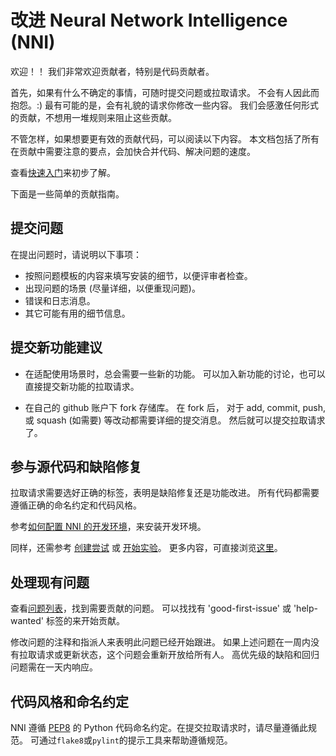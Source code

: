 # 改进 Neural Network Intelligence (NNI)

欢迎！！ 我们非常欢迎贡献者，特别是代码贡献者。

首先，如果有什么不确定的事情，可随时提交问题或拉取请求。 不会有人因此而抱怨。:) 最有可能的是，会有礼貌的请求你修改一些内容。 我们会感激任何形式的贡献，不想用一堆规则来阻止这些贡献。

不管怎样，如果想要更有效的贡献代码，可以阅读以下内容。 本文档包括了所有在贡献中需要注意的要点，会加快合并代码、解决问题的速度。

查看[快速入门](./GetStarted.md)来初步了解。

下面是一些简单的贡献指南。

## 提交问题

在提出问题时，请说明以下事项：

- 按照问题模板的内容来填写安装的细节，以便评审者检查。
- 出现问题的场景 (尽量详细，以便重现问题)。
- 错误和日志消息。
- 其它可能有用的细节信息。

## 提交新功能建议

- 在适配使用场景时，总会需要一些新的功能。 可以加入新功能的讨论，也可以直接提交新功能的拉取请求。

- 在自己的 github 账户下 fork 存储库。 在 fork 后， 对于 add, commit, push, 或 squash (如需要) 等改动都需要详细的提交消息。 然后就可以提交拉取请求了。

## 参与源代码和缺陷修复

拉取请求需要选好正确的标签，表明是缺陷修复还是功能改进。 所有代码都需要遵循正确的命名约定和代码风格。

参考[如何配置 NNI 的开发环境](./SetupNNIDeveloperEnvironment.md)，来安装开发环境。

同样，还需参考 [创建尝试](./WriteYourTrial.md) 或 [开始实验](StartExperiment.md)。 更多内容，可直接浏览[这里](https://github.com/Microsoft/nni/tree/master/docs)。

## 处理现有问题

查看[问题列表](https://github.com/Microsoft/nni/issues)，找到需要贡献的问题。 可以找找有 'good-first-issue' 或 'help-wanted' 标签的来开始贡献。

修改问题的注释和指派人来表明此问题已经开始跟进。 如果上述问题在一周内没有拉取请求或更新状态，这个问题会重新开放给所有人。 高优先级的缺陷和回归问题需在一天内响应。

## 代码风格和命名约定

NNI 遵循 [PEP8](https://www.python.org/dev/peps/pep-0008/) 的 Python 代码命名约定。在提交拉取请求时，请尽量遵循此规范。 可通过`flake8`或`pylint`的提示工具来帮助遵循规范。